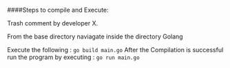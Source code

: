 ####Steps to compile and Execute:

Trash comment by developer X.

From the base directory naviagate inside the directory Golang

Execute the following : `go build main.go`
After the Compilation is successful run the program by executing : `go run main.go`



